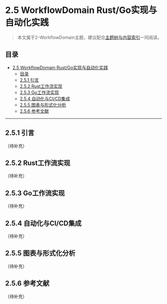 # 2.5 WorkflowDomain Rust/Go实现与自动化实践

> 本文属于2-WorkflowDomain主题，建议配合[主题树与内容索引](./00-主题树与内容索引.md)一同阅读。

## 目录

- [2.5 WorkflowDomain Rust/Go实现与自动化实践](#25-workflowdomain-rustgo实现与自动化实践)
  - [目录](#目录)
  - [2.5.1 引言](#251-引言)
  - [2.5.2 Rust工作流实现](#252-rust工作流实现)
  - [2.5.3 Go工作流实现](#253-go工作流实现)
  - [2.5.4 自动化与CI/CD集成](#254-自动化与cicd集成)
  - [2.5.5 图表与形式化分析](#255-图表与形式化分析)
  - [2.5.6 参考文献](#256-参考文献)

---

## 2.5.1 引言

（待补充）

## 2.5.2 Rust工作流实现

（待补充）

## 2.5.3 Go工作流实现

（待补充）

## 2.5.4 自动化与CI/CD集成

（待补充）

## 2.5.5 图表与形式化分析

（待补充）

## 2.5.6 参考文献

（待补充）
